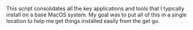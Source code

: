 This script consolidates all the key applications and tools that I typically install on a base MacOS system.
My goal was to put all of this in a single location to help me get things installed easily from the get go.
